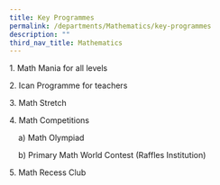```yaml
---
title: Key Programmes
permalink: /departments/Mathematics/key-programmes
description: ""
third_nav_title: Mathematics
---
```


1\. Math Mania for all levels

2\. Ican Programme for teachers

3\. Math Stretch

4\. Math Competitions

    a) Math Olympiad

    b) Primary Math World Contest (Raffles Institution)

5\. Math Recess Club